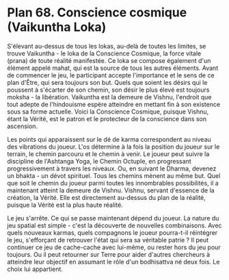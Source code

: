 # Plan 68. Conscience cosmique (Vaikuntha Loka)

S'élevant au-dessus de tous les lokas, au-delà de toutes les limites, se trouve Vaikuntha - le loka de la Conscience Cosmique, la force vitale (prana) de toute réalité manifestée. Ce loka se compose également d'un élément appelé mahat, qui est la source de tous les autres éléments. Avant de commencer le jeu, le participant accepte l'importance et le sens de ce plan d'Être, qui sera toujours son but. Quels que soient les désirs qui le poussent à s'écarter de son chemin, son désir le plus élevé est toujours moksha - la libération. Vaikuntha est la demeure de Vishnu, l'endroit que tout adepte de l'hindouisme espère atteindre en mettant fin à son existence sous sa forme actuelle. Voici la Conscience Cosmique, puisque Vishnu, étant la Vérité, est le patron et le protecteur de la conscience dans son ascension.

Les points qui apparaissent sur le dé de karma correspondent au niveau des vibrations du joueur. L'os détermine à la fois la position du joueur sur le terrain, le chemin parcouru et le chemin à venir. Le joueur peut suivre la discipline de l'Ashtanga Yoga, le Chemin Octuple, en progressant progressivement à travers les niveaux. Ou, en suivant le Dharma, devenez un bhakta - un dévot spirituel. Tous les chemins mènent au même but. Quel que soit le chemin du joueur parmi toutes les innombrables possibilités, il a maintenant atteint la demeure de Vishnu. Vishnu, servant d'essence de la création, la Vérité. Elle est directement au-dessus du plan de la réalité, puisque la Vérité est la plus haute réalité.

Le jeu s'arrête. Ce qui se passe maintenant dépend du joueur. La nature du jeu spatial est simple - c'est la découverte de nouvelles combinaisons. Avec quels nouveaux karmas, quels compagnons le joueur pourra-t-il réintégrer le jeu, s'efforçant de retrouver l'état qui sera sa véritable patrie ? Il peut continuer ce jeu de cache-cache avec lui-même, ou rester hors du jeu pour toujours. Ou il peut retourner sur Terre pour aider d'autres chercheurs à atteindre leur objectif en assumant le rôle d'un bodhisattva né deux fois. Le choix lui appartient.
